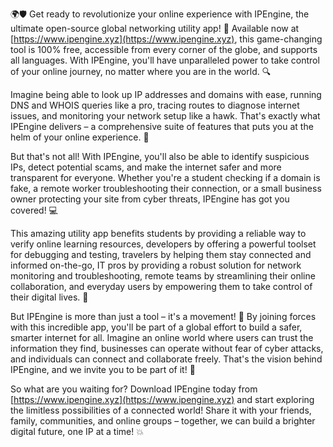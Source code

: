 🌍🛡️ Get ready to revolutionize your online experience with IPEngine, the ultimate open-source global networking utility app! 🚀 Available now at [https://www.ipengine.xyz](https://www.ipengine.xyz), this game-changing tool is 100% free, accessible from every corner of the globe, and supports all languages. With IPEngine, you'll have unparalleled power to take control of your online journey, no matter where you are in the world. 🔍

Imagine being able to look up IP addresses and domains with ease, running DNS and WHOIS queries like a pro, tracing routes to diagnose internet issues, and monitoring your network setup like a hawk. That's exactly what IPEngine delivers – a comprehensive suite of features that puts you at the helm of your online experience. 📡

But that's not all! With IPEngine, you'll also be able to identify suspicious IPs, detect potential scams, and make the internet safer and more transparent for everyone. Whether you're a student checking if a domain is fake, a remote worker troubleshooting their connection, or a small business owner protecting your site from cyber threats, IPEngine has got you covered! 💻

This amazing utility app benefits students by providing a reliable way to verify online learning resources, developers by offering a powerful toolset for debugging and testing, travelers by helping them stay connected and informed on-the-go, IT pros by providing a robust solution for network monitoring and troubleshooting, remote teams by streamlining their online collaboration, and everyday users by empowering them to take control of their digital lives. 🌟

But IPEngine is more than just a tool – it's a movement! 🚀 By joining forces with this incredible app, you'll be part of a global effort to build a safer, smarter internet for all. Imagine an online world where users can trust the information they find, businesses can operate without fear of cyber attacks, and individuals can connect and collaborate freely. That's the vision behind IPEngine, and we invite you to be part of it! 🌈

So what are you waiting for? Download IPEngine today from [https://www.ipengine.xyz](https://www.ipengine.xyz) and start exploring the limitless possibilities of a connected world! Share it with your friends, family, communities, and online groups – together, we can build a brighter digital future, one IP at a time! 💥